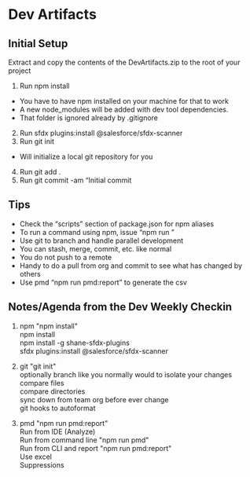 # Dev Artifacts  

## Initial Setup

Extract and copy the contents of the DevArtifacts.zip to the root of your project  
1. Run npm install  
- You have to have npm installed on your machine for that to work  
- A new node_modules will be added with dev tool dependencies.  
- That folder is ignored already by .gitignore  
2. Run sfdx plugins:install @salesforce/sfdx-scanner  
3. Run git init  
- Will initialize a local git repository for you  
4. Run git add .  
5. Run git commit -am “Initial commit  
  
## Tips
  
- Check the “scripts” section of package.json for npm aliases  
- To run a command using npm, issue “npm run <alias>”  
- Use git to branch and handle parallel development   
- You can stash, merge, commit, etc. like normal  
- You do not push to a remote  
- Handy to do a pull from org and commit to see what has changed by others  
- Use pmd “npm run pmd:report” to generate the csv  

## Notes/Agenda from the Dev Weekly Checkin

1. npm "npm install"  
   npm install    
   npm install -g shane-sfdx-plugins    
   sfdx plugins:install @salesforce/sfdx-scanner  
   
2. git "git init"  
   optionally branch like you normally would to isolate your changes  
   compare files  
   compare directories  
   sync down from team org before ever change  
   git hooks to autoformat  
  
3. pmd "npm run pmd:report"  
   Run from IDE (Analyze)  
   Run from command line "npm run pmd"  
   Run from CLI and report "npm run pmd:report"  
   Use excel  
   Suppressions  
     

